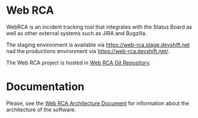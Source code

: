 # Web RCA

WebRCA is an incident tracking tool that integrates with the Status Board as
well as other external systems such as JIRA and Bugzilla.

The staging environment is available via https://web-rca.stage.devshift.net nad
the productions environment via https://web-rca.devshift.net/.

The Web RCA project is hosted in [Web RCA Git Repository](https://gitlab.cee.redhat.com/service/web-rca).

Documentation
===
Please, see the [Web RCA Architecture
Document](https://gitlab.cee.redhat.com/service/web-rca/-/blob/main/docs/architecture.md)
for information about the architecture of the software.
